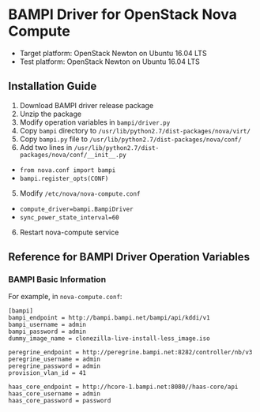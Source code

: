 BAMPI Driver for OpenStack Nova Compute
=======================================

* Target platform: OpenStack Newton on Ubuntu 16.04 LTS
* Test platform: OpenStack Newton on Ubuntu 16.04 LTS

Installation Guide
------------------

1. Download BAMPI driver release package
2. Unzip the package
3. Modify operation variables in `bampi/driver.py`
4. Copy `bampi` directory to `/usr/lib/python2.7/dist-packages/nova/virt/`
5. Copy `bampi.py` file to `/usr/lib/python2.7/dist-packages/nova/conf/`
5. Add two lines in `/usr/lib/python2.7/dist-packages/nova/conf/__init__.py`
  * `from nova.conf import bampi`
  * `bampi.register_opts(CONF)`
5. Modify `/etc/nova/nova-compute.conf`
  * `compute_driver=bampi.BampiDriver`
  * `sync_power_state_interval=60`
6. Restart nova-compute service


Reference for BAMPI Driver Operation Variables
---------------------------------------------

### BAMPI Basic Information

For example, in `nova-compute.conf`:

```
[bampi]
bampi_endpoint = http://bampi.bampi.net/bampi/api/kddi/v1
bampi_username = admin
bampi_password = admin
dummy_image_name = clonezilla-live-install-less_image.iso

peregrine_endpoint = http://peregrine.bampi.net:8282/controller/nb/v3
peregrine_username = admin
peregrine_password = admin
provision_vlan_id = 41

haas_core_endpoint = http://hcore-1.bampi.net:8080//haas-core/api
haas_core_username = admin
haas_core_password = password
```
